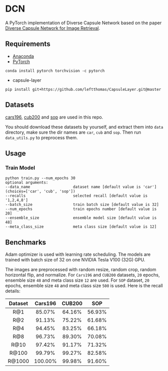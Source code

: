 # DCN
A PyTorch implementation of Diverse Capsule Network based on the paper [Diverse Capsule Network for Image Retrieval]().

## Requirements
- [Anaconda](https://www.anaconda.com/download/)
- [PyTorch](https://pytorch.org)
```
conda install pytorch torchvision -c pytorch
```
- capsule-layer
```
pip install git+https://github.com/leftthomas/CapsuleLayer.git@master
```

## Datasets
[cars196](http://ai.stanford.edu/~jkrause/cars/car_dataset.html), [cub200](http://www.vision.caltech.edu/visipedia/CUB-200-2011.html)
and [sop](http://cvgl.stanford.edu/projects/lifted_struct/) are used in this repo.

You should download these datasets by yourself, and extract them into `data` directory, make sure the dir names are 
`car`, `cub` and `sop`. Then run `data_utils.py` to preprocess them.

## Usage
### Train Model
```
python train.py --num_epochs 30
optional arguments:
--data_name                   dataset name [default value is 'car'](choices=['car', 'cub', 'sop'])
--recalls                     selected recall [default value is '1,2,4,8']
--batch_size                  train batch size [default value is 32]
--num_epochs                  train epochs number [default value is 20]
--ensemble_size               ensemble model size [default value is 48]
--meta_class_size             meta class size [default value is 12]
```

## Benchmarks
Adam optimizer is used with learning rate scheduling. The models are trained with batch size of 32 on one 
NVIDIA Tesla V100 (32G) GPU.

The images are preprocessed with random resize, random crop, random horizontal flip, and normalize. 
For `Cars196` and `CUB200` datasets, `20` epochs, ensemble size `48` and meta class size `12` are used. For `SOP` dataset,
`20` epochs, ensemble size `48` and meta class size `500` is used.
Here is the recall details:

<table>
  <thead>
    <tr>
      <th>Dataset</th>
      <th>Cars196</th>
      <th>CUB200</th>
      <th>SOP</th>
    </tr>
  </thead>
  <tbody>
    <tr>
      <td align="center">R@1</td>
      <td align="center">85.07%</td>
      <td align="center">64.16%</td>
      <td align="center">56.93%</td>
    </tr>
    <tr>
      <td align="center">R@2</td>
      <td align="center">91.13%</td>
      <td align="center">75.22%</td>
      <td align="center">61.68%</td>
    </tr>
    <tr>
      <td align="center">R@4</td>
      <td align="center">94.45%</td>
      <td align="center">83.25%</td>
      <td align="center">66.18%</td>
    </tr>
    <tr>
      <td align="center">R@8</td>
      <td align="center">96.73%</td>
      <td align="center">89.30%</td>
      <td align="center">70.08%</td>
    </tr>
    <tr>
      <td align="center">R@10</td>
      <td align="center">97.42%</td>
      <td align="center">91.17%</td>
      <td align="center">71.32%</td>
    </tr>
    <tr>
      <td align="center">R@100</td>
      <td align="center">99.79%</td>
      <td align="center">99.27%</td>
      <td align="center">82.58%</td>
    </tr>
    <tr>
      <td align="center">R@1000</td>
      <td align="center">100.00%</td>
      <td align="center">99.98%</td>
      <td align="center">91.60%</td>
    </tr>
  </tbody>
</table>



